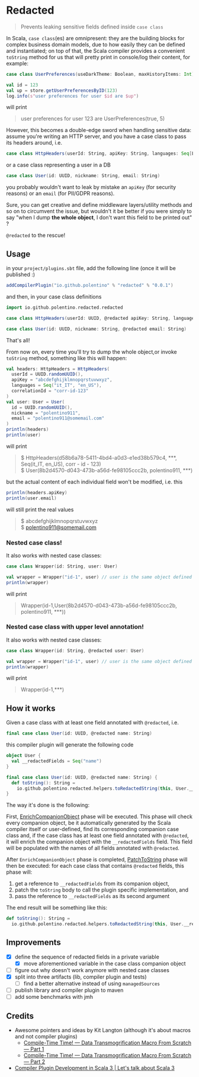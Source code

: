# Redacted

> Prevents leaking sensitive fields defined inside `case class`

In Scala, `case class`(es) are omnipresent: they are the building blocks for complex business domain models, due to how
easily they can be defined and instantiated; on top of that, the Scala compiler provides a convenient `toString` method
for us that will pretty print in console/log their content, for example:

```scala 3
case class UserPreferences(useDarkTheme: Boolean, maxHistoryItems: Int)

val id = 123
val up = store.getUserPreferencesByID(123)
log.info(s"user preferences for user $id are $up")
```

will print

> user preferences for user 123 are UserPreferences(true, 5)

However, this becomes a double-edge sword when handling sensitive data: assume you're writing an HTTP server, and you
have a case class to pass its headers around, i.e.

```scala 3
case class HttpHeaders(userId: String, apiKey: String, languages: Seq[Locale], correlationId: String)
```

or a case class representing a user in a DB

```scala 3
case class User(id: UUID, nickname: String, email: String)
```

you probably wouldn't want to leak by mistake an `apiKey` (for security reasons) or an `email` (for PII/GDPR reasons).

Sure, you can get creative and define middleware layers/utility methods and so on to circumvent the issue, but wouldn't
it be better if you were simply to say "when I dump **the whole object**, I don't want this field to be printed out" ?

`@redacted` to the rescue!

## Usage

in your `project/plugins.sbt` file, add the following line (once it will be published :)

```scala 3
addCompilerPlugin("io.github.polentino" % "redacted" % "0.0.1")
```

and then, in your case class definitions

```scala 3
import io.github.polentino.redacted.redacted

case class HttpHeaders(userId: UUID, @redacted apiKey: String, languages: Seq[Locale], correlationId: String)

case class User(id: UUID, nickname: String, @redacted email: String)
```

That's all!

From now on, every time you'll try to dump the whole object,or invoke `toString` method, something like this will
happen:

```scala 3
val headers: HttpHeaders = HttpHeaders(
  userId = UUID.randomUUID(),
  apiKey = "abcdefghijklmnopqrstuvwxyz",
  languages = Seq("it_IT", "en_US"),
  correlationId = "corr-id-123"
)
val user: User = User(
  id = UUID.randomUUID(),
  nickname = "polentino911",
  email = "polentino911@somemail.com"
)
println(headers)
println(user)
```

will print
> $ HttpHeaders(d58b6a78-5411-4bd4-a0d3-e1ed38b579c4, ***, Seq(it_IT, en_US), corr - id - 123)  
> $ User(8b2d4570-d043-473b-a56d-fe98105ccc2b, polentino911, ***)

but the actual content of each individual field won't be modified, i.e. this

```scala 3
println(headers.apiKey)
println(user.email)
```

will still print the real values
> $ abcdefghijklmnopqrstuvwxyz   
> $ polentino911@somemail.com

### Nested case class!

It also works with nested case classes:

```scala 3
case class Wrapper(id: String, user: User)

val wrapper = Wrapper("id-1", user) // user is the same object defined above
println(wrapper)
```

will print
> Wrapper(id-1,User(8b2d4570-d043-473b-a56d-fe98105ccc2b, polentino911, ***))

### Nested case class with upper level annotation!

It also works with nested case classes:

```scala 3
case class Wrapper(id: String, @redacted user: User)

val wrapper = Wrapper("id-1", user) // user is the same object defined above
println(wrapper)
```

will print
> Wrapper(id-1,***)

## How it works

Given a case class with at least one field annotated with `@redacted`, i.e.

```scala 3
final case class User(id: UUID, @redacted name: String)
```

this compiler plugin will generate the following code

```scala 3
object User {
  val __redactedFields = Seq("name")
}

final case class User(id: UUID, @redacted name: String) {
  def toString(): String =
    io.github.polentino.redacted.helpers.toRedactedString(this, User.__redactedFields)
}
```

The way it's done is the following:

First, [EnrichCompanionObject](plugin/src/main/scala/io/github/polentino/redacted/phases/EnrichCompanionObject.scala) phase
will be executed. This phase will check every companion object, be it automatically generated by the Scala compiler
itself or user-defined, find its corresponding companion case class and, if the case class has at least one field
annotated with `@redacted`, it will enrich the companion object with the `__redactedFields` field.
This field will be populated with the names of all fields annotated with `@redacted`.

After `EnrichCompanionObject` phase is
completed, [PatchToString](plugin/src/main/scala/io/github/polentino/redacted/phases/PatchToString.scala) phase will then be
executed: for each case class that contains `@redacted` fields, this phase will:
1. get a reference to `__redactedFields` from its companion object,
2. patch the `toString` body to call the plugin specific implementation, and
3. pass the reference to `__redactedFields` as its second argument

The end result will be something like this:

```scala 3
def toString(): String = 
  io.github.polentino.redacted.helpers.toRedactedString(this, User.__redactedFields)
```

## Improvements

* [x] define the sequence of redacted fields in a private variable
  * [x] move aforementioned variable in the case class companion object
* [ ] figure out why doesn't work anymore with nested case classes
* [x] split into three artifacts (lib, compiler plugin and tests)
  * [ ] find a better alternative instead of using `managedSources`
* [ ] publish library and compiler plugin to maven
* [ ] add some benchmarks with jmh

## Credits

* Awesome pointers and ideas by Kit Langton (although it's about macros and not compiler plugins)
  * [Compile-Time Time! — Data Transmogrification Macro From Scratch — Part 1](https://www.youtube.com/watch?v=h9hCm7GRbfE)
  * [Compile-Time Time! — Data Transmogrification Macro From Scratch — Part 2](https://www.youtube.com/watch?v=w7pzqHXGnf8)
* [Compiler Plugin Development in Scala 3 | Let's talk about Scala 3](https://www.youtube.com/watch?v=oqYd_Lwj2p0)
